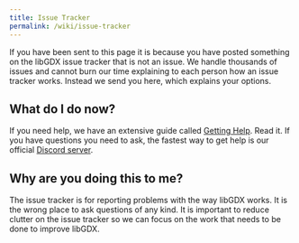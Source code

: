 ```yaml
---
title: Issue Tracker
permalink: /wiki/issue-tracker
---
```

If you have been sent to this page it is because you have posted something on the libGDX issue tracker that is not an issue. We handle thousands of issues and cannot burn our time explaining to each person how an issue tracker works. Instead we send you here, which explains your options.

## What do I do now? ##

If you need help, we have an extensive guide called [Getting Help](/wiki/getting-help). Read it. If you have questions you need to ask, the fastest way to get help is our official [Discord server](https://libgdx.com/community/discord/).

## Why are you doing this to me? ##

The issue tracker is for reporting problems with the way libGDX works. It is the wrong place to ask questions of any kind. It is important to reduce clutter on the issue tracker so we can focus on the work that needs to be done to improve libGDX.

